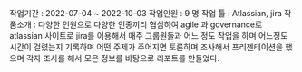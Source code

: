 작업기간 : 2022-07-04 ~ 2022-10-03
작업인원 : 9 명
작업 툴 : Atlassian, jira
작품소개 : 다양한 인원으로 다양한 인종끼리 협심하여 agile 과 governance로 atlassian 사이트로 jira를 이용해서 매주 그룹원들과 어느 정도 작업을 하며 어느정도 시간이 걸렸는지 기록하며 어떤 주제가 주어지면 토론하며 조사해서 프리젠테이션을 했으며 각자 조사를 해서 모은 정보를 바탕으로 리포트를 만들었다.